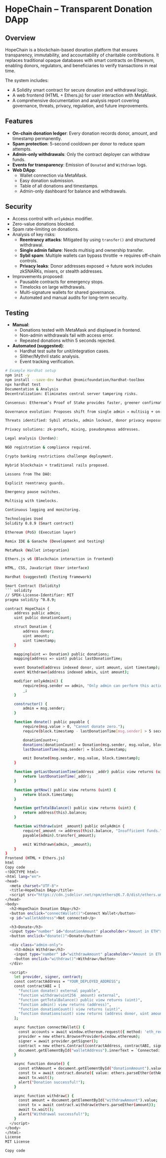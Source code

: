 # HopeChain – Transparent Donation DApp

## Overview
HopeChain is a blockchain-based donation platform that ensures transparency, immutability, and accountability of charitable contributions. It replaces traditional opaque databases with smart contracts on Ethereum, enabling donors, regulators, and beneficiaries to verify transactions in real time.  

The system includes:
- A Solidity smart contract for secure donation and withdrawal logic.
- A web frontend (HTML + Ethers.js) for user interaction with MetaMask.
- A comprehensive documentation and analysis report covering governance, threats, privacy, regulation, and future improvements.

## Features
- **On-chain donation ledger**: Every donation records donor, amount, and timestamp permanently.
- **Spam protection**: 5-second cooldown per donor to reduce spam attempts.
- **Admin-only withdrawals**: Only the contract deployer can withdraw funds.
- **Events for transparency**: Emission of `Donated` and `Withdrawn` logs.
- **Web DApp**:
  - Wallet connection via MetaMask.
  - Easy donation submission.
  - Table of all donations and timestamps.
  - Admin-only dashboard for balance and withdrawals.

## Security
- Access control with `onlyAdmin` modifier.
- Zero-value donations blocked.
- Spam rate-limiting on donations.
- Analysis of key risks:
  - **Reentrancy attacks**: Mitigated by using `transfer()` and structured withdrawal.
  - **Single admin failure**: Needs multisig and ownership transfer.
  - **Sybil spam**: Multiple wallets can bypass throttle → requires off-chain controls.
  - **Privacy leaks**: Donor addresses exposed → future work includes zkSNARKs, mixers, or stealth addresses.
- Improvements proposed:
  - Pausable contracts for emergency stops.
  - Timelocks on large withdrawals.
  - Multi-signature wallets for shared governance.
  - Automated and manual audits for long-term security.

## Testing
- **Manual**:
  - Donations tested with MetaMask and displayed in frontend.
  - Non-admin withdrawals fail with access error.
  - Repeated donations within 5 seconds rejected.
- **Automated (suggested)**:
  - Hardhat test suite for unit/integration cases.
  - Slither/Mythril static analysis.
  - Event tracking verification.

```bash
# Example Hardhat setup
npm init -y
npm install --save-dev hardhat @nomicfoundation/hardhat-toolbox
npx hardhat test
Documentation & Analysis
Decentralization: Eliminates central server tampering risks.

Consensus: Ethereum’s Proof of Stake provides faster, greener confirmations.

Governance evolution: Proposes shift from single admin → multisig + on-chain voting.

Threats identified: Sybil attacks, admin lockout, donor privacy exposure.

Privacy solutions: zk-proofs, mixing, pseudonymous addresses.

Legal analysis (Jordan):

NGO registration & compliance required.

Crypto banking restrictions challenge deployment.

Hybrid blockchain + traditional rails proposed.

Lessons from The DAO:

Explicit reentrancy guards.

Emergency pause switches.

Multisig with timelocks.

Continuous logging and monitoring.

Technologies Used
Solidity 0.8.9 (Smart contract)

Ethereum (PoS) (Execution layer)

Remix IDE & Ganache (Development and testing)

MetaMask (Wallet integration)

Ethers.js v6 (Blockchain interaction in frontend)

HTML, CSS, JavaScript (User interface)

Hardhat (suggested) (Testing framework)

Smart Contract (Solidity)
``` solidity
// SPDX-License-Identifier: MIT
pragma solidity ^0.8.9;

contract HopeChain {
    address public admin;
    uint public donationCount;

    struct Donation {
        address donor;
        uint amount;
        uint timestamp;
    }

    mapping(uint => Donation) public donations;
    mapping(address => uint) public lastDonationTime;

    event Donated(address indexed donor, uint amount, uint timestamp);
    event Withdrawn(address indexed admin, uint amount);

    modifier onlyAdmin() {
        require(msg.sender == admin, "Only admin can perform this action.");
        _;
    }

    constructor() {
        admin = msg.sender;
    }

    function donate() public payable {
        require(msg.value > 0, "Cannot donate zero.");
        require(block.timestamp - lastDonationTime[msg.sender] > 5 seconds, "Wait 5s before donating again.");

        donationCount++;
        donations[donationCount] = Donation(msg.sender, msg.value, block.timestamp);
        lastDonationTime[msg.sender] = block.timestamp;

        emit Donated(msg.sender, msg.value, block.timestamp);
    }

    function getLastDonationTime(address _addr) public view returns (uint) {
        return lastDonationTime[_addr];
    }

    function getNow() public view returns (uint) {
        return block.timestamp;
    }

    function getTotalBalance() public view returns (uint) {
        return address(this).balance;
    }

    function withdraw(uint _amount) public onlyAdmin {
        require(_amount <= address(this).balance, "Insufficient funds.");
        payable(admin).transfer(_amount);

        emit Withdrawn(admin, _amount);
    }
}
Frontend (HTML + Ethers.js)
html
Copy code
<!DOCTYPE html>
<html lang="en">
<head>
  <meta charset="UTF-8">
  <title>HopeChain DApp</title>
  <script src="https://cdn.jsdelivr.net/npm/ethers@6.7.0/dist/ethers.umd.min.js"></script>
</head>
<body>
  <h2>HopeChain Donation DApp</h2>
  <button onclick="connectWallet()">Connect Wallet</button>
  <p id="walletAddress">Not connected</p>

  <h3>Donate</h3>
  <input type="number" id="donationAmount" placeholder="Amount in ETH">
  <button onclick="donate()">Donate</button>

  <div class="admin-only">
    <h3>Admin Withdraw</h3>
    <input type="number" id="withdrawAmount" placeholder="Amount in ETH">
    <button onclick="withdraw()">Withdraw</button>
  </div>

  <script>
    let provider, signer, contract;
    const contractAddress = "YOUR_DEPLOYED_ADDRESS";
    const contractABI = [
      "function donate() external payable",
      "function withdraw(uint256 _amount) external",
      "function getTotalBalance() public view returns (uint)",
      "function admin() view returns (address)",
      "function donationCount() view returns (uint)",
      "function donations(uint) view returns (address donor, uint amount, uint timestamp)"
    ];

    async function connectWallet() {
      const accounts = await window.ethereum.request({ method: 'eth_requestAccounts' });
      provider = new ethers.BrowserProvider(window.ethereum);
      signer = await provider.getSigner();
      contract = new ethers.Contract(contractAddress, contractABI, signer);
      document.getElementById("walletAddress").innerText = `Connected: ${accounts[0]}`;
    }

    async function donate() {
      const ethAmount = document.getElementById("donationAmount").value;
      const tx = await contract.donate({ value: ethers.parseEther(ethAmount) });
      await tx.wait();
      alert("Donation successful!");
    }

    async function withdraw() {
      const amount = document.getElementById("withdrawAmount").value;
      const tx = await contract.withdraw(ethers.parseEther(amount));
      await tx.wait();
      alert("Withdrawal successful!");
    }
  </script>
</body>
</html>
License
MIT License

Copy code
